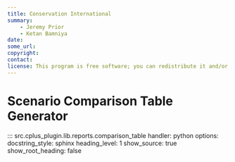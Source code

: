 ```yaml
---
title: Conservation International
summary:
    - Jeremy Prior
    - Ketan Bamniya
date:
some_url:
copyright:
contact:
license: This program is free software; you can redistribute it and/or modify it under the terms of the GNU Affero General Public License as published by the Free Software Foundation; either version 3 of the License, or (at your option) any later version.
---
```


# Scenario Comparison Table Generator

::: src.cplus_plugin.lib.reports.comparison_table
    handler: python
    options:
        docstring_style: sphinx
        heading_level: 1
        show_source: true
        show_root_heading: false